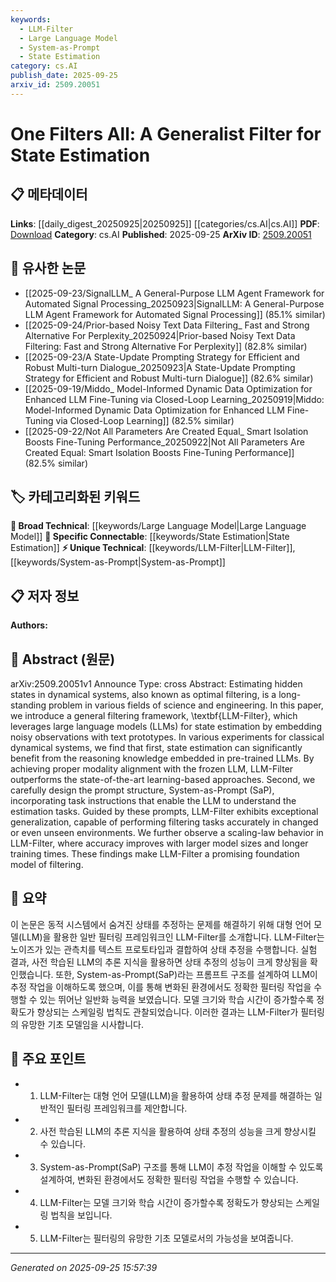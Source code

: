 ```yaml
---
keywords:
  - LLM-Filter
  - Large Language Model
  - System-as-Prompt
  - State Estimation
category: cs.AI
publish_date: 2025-09-25
arxiv_id: 2509.20051
---
```


<!-- KEYWORD_LINKING_METADATA:
{
  "processed_timestamp": "2025-09-25T15:57:39.627960",
  "vocabulary_version": "1.0",
  "selected_keywords": [
    "LLM-Filter",
    "Large Language Model",
    "System-as-Prompt",
    "State Estimation"
  ],
  "rejected_keywords": [],
  "similarity_scores": {
    "LLM-Filter": 0.8,
    "Large Language Model": 0.85,
    "System-as-Prompt": 0.78,
    "State Estimation": 0.82
  },
  "extraction_method": "AI_prompt_based",
  "budget_applied": true,
  "candidates_json": {
    "candidates": [
      {
        "surface": "LLM-Filter",
        "canonical": "LLM-Filter",
        "aliases": [
          "Large Language Model Filter"
        ],
        "category": "unique_technical",
        "rationale": "Represents a novel approach leveraging LLMs for state estimation, offering unique insights into filtering tasks.",
        "novelty_score": 0.85,
        "connectivity_score": 0.65,
        "specificity_score": 0.9,
        "link_intent_score": 0.8
      },
      {
        "surface": "Large Language Models",
        "canonical": "Large Language Model",
        "aliases": [
          "LLM"
        ],
        "category": "broad_technical",
        "rationale": "Central to the proposed method, connecting to a wide range of applications in AI.",
        "novelty_score": 0.4,
        "connectivity_score": 0.9,
        "specificity_score": 0.7,
        "link_intent_score": 0.85
      },
      {
        "surface": "System-as-Prompt",
        "canonical": "System-as-Prompt",
        "aliases": [
          "SaP"
        ],
        "category": "unique_technical",
        "rationale": "Introduces a novel prompt design strategy that enhances LLM understanding in estimation tasks.",
        "novelty_score": 0.75,
        "connectivity_score": 0.6,
        "specificity_score": 0.85,
        "link_intent_score": 0.78
      },
      {
        "surface": "state estimation",
        "canonical": "State Estimation",
        "aliases": [
          "hidden state estimation"
        ],
        "category": "specific_connectable",
        "rationale": "A key concept in the paper, linking to various applications in dynamical systems.",
        "novelty_score": 0.5,
        "connectivity_score": 0.8,
        "specificity_score": 0.75,
        "link_intent_score": 0.82
      }
    ],
    "ban_list_suggestions": [
      "dynamical systems",
      "optimal filtering",
      "estimation tasks"
    ]
  },
  "decisions": [
    {
      "candidate_surface": "LLM-Filter",
      "resolved_canonical": "LLM-Filter",
      "decision": "linked",
      "scores": {
        "novelty": 0.85,
        "connectivity": 0.65,
        "specificity": 0.9,
        "link_intent": 0.8
      }
    },
    {
      "candidate_surface": "Large Language Models",
      "resolved_canonical": "Large Language Model",
      "decision": "linked",
      "scores": {
        "novelty": 0.4,
        "connectivity": 0.9,
        "specificity": 0.7,
        "link_intent": 0.85
      }
    },
    {
      "candidate_surface": "System-as-Prompt",
      "resolved_canonical": "System-as-Prompt",
      "decision": "linked",
      "scores": {
        "novelty": 0.75,
        "connectivity": 0.6,
        "specificity": 0.85,
        "link_intent": 0.78
      }
    },
    {
      "candidate_surface": "state estimation",
      "resolved_canonical": "State Estimation",
      "decision": "linked",
      "scores": {
        "novelty": 0.5,
        "connectivity": 0.8,
        "specificity": 0.75,
        "link_intent": 0.82
      }
    }
  ]
}
-->

# One Filters All: A Generalist Filter for State Estimation

## 📋 메타데이터

**Links**: [[daily_digest_20250925|20250925]] [[categories/cs.AI|cs.AI]]
**PDF**: [Download](https://arxiv.org/pdf/2509.20051.pdf)
**Category**: cs.AI
**Published**: 2025-09-25
**ArXiv ID**: [2509.20051](https://arxiv.org/abs/2509.20051)

## 🔗 유사한 논문
- [[2025-09-23/SignalLLM_ A General-Purpose LLM Agent Framework for Automated Signal Processing_20250923|SignalLLM: A General-Purpose LLM Agent Framework for Automated Signal Processing]] (85.1% similar)
- [[2025-09-24/Prior-based Noisy Text Data Filtering_ Fast and Strong Alternative For Perplexity_20250924|Prior-based Noisy Text Data Filtering: Fast and Strong Alternative For Perplexity]] (82.8% similar)
- [[2025-09-23/A State-Update Prompting Strategy for Efficient and Robust Multi-turn Dialogue_20250923|A State-Update Prompting Strategy for Efficient and Robust Multi-turn Dialogue]] (82.6% similar)
- [[2025-09-19/Middo_ Model-Informed Dynamic Data Optimization for Enhanced LLM Fine-Tuning via Closed-Loop Learning_20250919|Middo: Model-Informed Dynamic Data Optimization for Enhanced LLM Fine-Tuning via Closed-Loop Learning]] (82.5% similar)
- [[2025-09-22/Not All Parameters Are Created Equal_ Smart Isolation Boosts Fine-Tuning Performance_20250922|Not All Parameters Are Created Equal: Smart Isolation Boosts Fine-Tuning Performance]] (82.5% similar)

## 🏷️ 카테고리화된 키워드
**🧠 Broad Technical**: [[keywords/Large Language Model|Large Language Model]]
**🔗 Specific Connectable**: [[keywords/State Estimation|State Estimation]]
**⚡ Unique Technical**: [[keywords/LLM-Filter|LLM-Filter]], [[keywords/System-as-Prompt|System-as-Prompt]]

## 📋 저자 정보

**Authors:** 

## 📄 Abstract (원문)

arXiv:2509.20051v1 Announce Type: cross 
Abstract: Estimating hidden states in dynamical systems, also known as optimal filtering, is a long-standing problem in various fields of science and engineering. In this paper, we introduce a general filtering framework, \textbf{LLM-Filter}, which leverages large language models (LLMs) for state estimation by embedding noisy observations with text prototypes. In various experiments for classical dynamical systems, we find that first, state estimation can significantly benefit from the reasoning knowledge embedded in pre-trained LLMs. By achieving proper modality alignment with the frozen LLM, LLM-Filter outperforms the state-of-the-art learning-based approaches. Second, we carefully design the prompt structure, System-as-Prompt (SaP), incorporating task instructions that enable the LLM to understand the estimation tasks. Guided by these prompts, LLM-Filter exhibits exceptional generalization, capable of performing filtering tasks accurately in changed or even unseen environments. We further observe a scaling-law behavior in LLM-Filter, where accuracy improves with larger model sizes and longer training times. These findings make LLM-Filter a promising foundation model of filtering.

## 📝 요약

이 논문은 동적 시스템에서 숨겨진 상태를 추정하는 문제를 해결하기 위해 대형 언어 모델(LLM)을 활용한 일반 필터링 프레임워크인 LLM-Filter를 소개합니다. LLM-Filter는 노이즈가 있는 관측치를 텍스트 프로토타입과 결합하여 상태 추정을 수행합니다. 실험 결과, 사전 학습된 LLM의 추론 지식을 활용하면 상태 추정의 성능이 크게 향상됨을 확인했습니다. 또한, System-as-Prompt(SaP)라는 프롬프트 구조를 설계하여 LLM이 추정 작업을 이해하도록 했으며, 이를 통해 변화된 환경에서도 정확한 필터링 작업을 수행할 수 있는 뛰어난 일반화 능력을 보였습니다. 모델 크기와 학습 시간이 증가할수록 정확도가 향상되는 스케일링 법칙도 관찰되었습니다. 이러한 결과는 LLM-Filter가 필터링의 유망한 기초 모델임을 시사합니다.

## 🎯 주요 포인트

- 1. LLM-Filter는 대형 언어 모델(LLM)을 활용하여 상태 추정 문제를 해결하는 일반적인 필터링 프레임워크를 제안합니다.
- 2. 사전 학습된 LLM의 추론 지식을 활용하여 상태 추정의 성능을 크게 향상시킬 수 있습니다.
- 3. System-as-Prompt(SaP) 구조를 통해 LLM이 추정 작업을 이해할 수 있도록 설계하여, 변화된 환경에서도 정확한 필터링 작업을 수행할 수 있습니다.
- 4. LLM-Filter는 모델 크기와 학습 시간이 증가할수록 정확도가 향상되는 스케일링 법칙을 보입니다.
- 5. LLM-Filter는 필터링의 유망한 기초 모델로서의 가능성을 보여줍니다.


---

*Generated on 2025-09-25 15:57:39*
